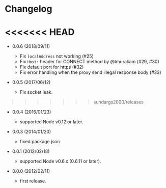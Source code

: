 # Changelog

<<<<<<< HEAD
=======
 - 0.0.6 (2018/09/11)
   - Fix `localAddress` not working (#25)
   - Fix `Host:` header for CONNECT method by @tmurakam (#29, #30)
   - Fix default port for https (#32)
   - Fix error handling when the proxy send illegal response body (#33)

 - 0.0.5 (2017/06/12)
   - Fix socket leak.
 
>>>>>>> sundargs2000/releases
 - 0.0.4 (2016/01/23)
   - supported Node v0.12 or later.

 - 0.0.3 (2014/01/20)
   - fixed package.json

 - 0.0.1 (2012/02/18)
   - supported Node v0.6.x (0.6.11 or later).

 - 0.0.0 (2012/02/11)
   - first release.
